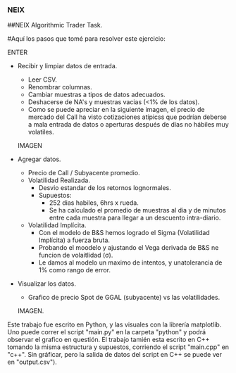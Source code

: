 ### NEIX
##NEIX Algorithmic Trader Task.


#Aquí los pasos que tomé para resolver este ejercicio:

ENTER

- Recibir y limpiar datos de entrada.
  - Leer CSV. 
  - Renombrar columnas. 
  - Cambiar muestras a tipos de datos adecuados.
  - Deshacerse de NA's y muestras vacias (<1% de los datos).
  - Como se puede apreciar en la siguiente imagen, el precio de mercado del Call ha visto cotizaciones atípicss que podrían deberse a mala entrada de datos o aperturas después de días no hábiles muy volatiles.

  IMAGEN

- Agregar datos.
  - Precio de Call / Subyacente promedio.
  - Volatilidad Realizada.
    - Desvio estandar de los retornos lognormales.
    - Supuestos:
        - 252 dias habiles, 6hrs x rueda.
        - Se ha calculado el promedio de muestras al dia y de minutos entre cada muestra para llegar a un descuento intra-diario.
  - Volatilidad Implícita.
    - Con el modelo de B&S hemos logrado el Sigma (Volatilidad Implícita) a fuerza bruta. 
    - Probando el moodelo y ajustando el Vega derivada de B&S ne funcion de volaitlidad (σ).
    - Le damos al modelo un maximo de intentos, y unatolerancia de 1% como rango de error. 

- Visualizar los datos.
    - Grafico de precio Spot de GGAL (subyacente) vs las volatilidades.

    IMAGEN.


Este trabajo fue escrito en Python, y las visuales con la librería matplotlib.
Uno puede correr el script "main.py" en la carpeta "python" y podrá observar el grafico en questión.
El trabajo tamién esta escrito en C++ tomando la misma estructura y supuestos, corriendo el script "main.cpp" en "c++".
Sin gráficar, pero la salida de datos del script en C++ se puede ver en "output.csv").